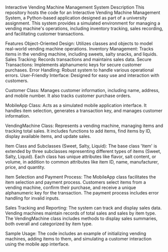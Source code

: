 Interactive Vending Machine Management System
Description
This repository hosts the code for an Interactive Vending Machine Management System, a Python-based application designed as part of a university assignment. This system provides a simulated environment for managing a vending machine's operations, including inventory tracking, sales recording, and facilitating customer transactions.

Features
Object-Oriented Design: Utilizes classes and objects to model real-world vending machine operations.
Inventory Management: Tracks items in the vending machine, including sweets, salty snacks, and liquids.
Sales Tracking: Records transactions and maintains sales data.
Secure Transactions: Implements alphanumeric keys for secure customer purchases.
Error Handling: Robust system to handle various operational errors.
User-Friendly Interface: Designed for easy use and interaction with customers.


Customer Class: Manages customer information, including name, address, and mobile number. It also tracks customer purchase orders.

MobileApp Class: Acts as a simulated mobile application interface. It handles item selection, generates a transaction key, and manages customer information.

VendingMachine Class: Represents a vending machine, managing items and tracking total sales. It includes functions to add items, find items by ID, display available items, and update sales.

Item Class and Subclasses (Sweet, Salty, Liquid): The base class 'Item' is extended by three subclasses representing different types of items (Sweet, Salty, Liquid). Each class has unique attributes like flavor, salt content, or volume, in addition to common attributes like item ID, name, manufacturer, price, and quantity.

Item Selection and Payment Process: The MobileApp class facilitates the item selection and payment process. Customers select items from a vending machine, confirm their purchase, and receive a unique alphanumeric key for the transaction. The payment process includes error handling for invalid inputs.

Sales Tracking and Reporting: The system can track and display sales data. Vending machines maintain records of total sales and sales by item type. The VendingMachine class includes methods to display sales summaries, both overall and categorized by item type.

Sample Usage: The code includes an example of initializing vending machines, adding items to them, and simulating a customer interaction using the mobile app interface.
